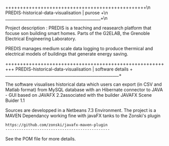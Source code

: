 ++++++++++++++++++++++++++++++++++++++++++++++++\n
PREDIS-historical-data-visualisation | purose  +\n
_______________________________________________+\n


Project description : PREDIS is a teaching and reasearch
platform that  focuse son building smart homes. Parts of
the G2ELAB, the Grenoble Electrical Engineering Laboratory.

PREDIS manages medium scale data logging to produce thermical 
and  electrical models of buildings that generate energy saving.

+++++++++++++++++++++++++++++++++++++++++++++++++++++++++
PREDIS-historical-data-visualisation | software details +
________________________________________________________+

The software visualises historical data which users can export 
(in CSV and Matlab format) from MySQL database with an Hibernate
connector to JAVA - GUI based on JAVAFX 2.2associated with the builder
JAVAFX Scene Buider 1.1

Sources are developped in a Netbeans 7.3 Environment. The project is 
a MAVEN Dependancy working fine with javaFX tanks to the Zonski's plugin

    https://github.com/zonski/javafx-maven-plugin
    ----------------------------------------------

See the POM file for more details.

